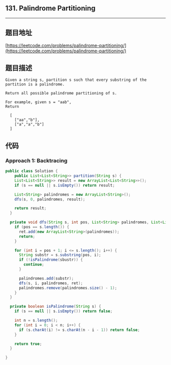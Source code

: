 ## 131. Palindrome Partitioning

----
## 题目地址

[https://leetcode.com/problems/palindrome-partitioning/](https://leetcode.com/problems/palindrome-partitioning/)

## 题目描述

```text
Given a string s, partition s such that every substring of the partition is a palindrome.

Return all possible palindrome partitioning of s.

For example, given s = "aab",
Return

  [
    ["aa","b"],
    ["a","a","b"]
  ]
```

## 代码

### Approach 1: Backtracing

```java
public class Solution {
    public List<List<String>> partition(String s) {
    List<List<String>> result = new ArrayList<List<String>>();
    if (s == null || s.isEmpty()) return result;

    List<String> palindromes = new ArrayList<String>();
    dfs(s, 0, palindromes, result);

    return result;
  }

  private void dfs(String s, int pos, List<String> palindromes, List<List<String>> ret) {
    if (pos == s.length()) {
      ret.add(new ArrayList<String>(palindromes));
      return;
    }

    for (int i = pos + 1; i <= s.length(); i++) {
      String substr = s.substring(pos, i);
      if (!isPalindrome(sbustr)) {
        continue;
      }

      palindromes.add(substr);
      dfs(s, i, palindromes, ret);
      palindromes.remove(palindromes.size() - 1);
    }
  }

  private boolean isPalindrome(String s) {
    if (s == null || s.isEmpty()) return false;

    int n = s.length();
    for (int i = 0; i < n; i++) {
      if (s.charAt(i) != s.charAt(n - i - 1)) return false;
    }

    return true;
  }

}
```

